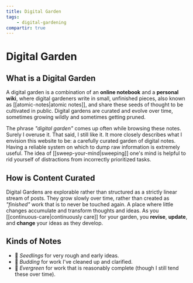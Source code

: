 ```yaml
---
title: Digital Garden
tags:
    - digital-gardening
compartir: true
---
```


# Digital Garden

## What is a Digital Garden

A digital garden is a combination of an **online notebook** and a **personal wiki**, where digital gardeners write in small, unfinished pieces, also known as [[atomic-notes|atomic notes]], and share these seeds of thought to be cultivated in public. Digital gardens are curated and evolve over time, sometimes growing wildly and sometimes getting pruned.

The phrase _"digital garden"_ comes up often while browsing these notes. Surely I overuse it. That said, I still like it. It more closely describes what I envision this website to be: a carefully curated garden of digital notes. Having a reliable system on which to dump raw information is extremely useful. The idea of [[sweep-your-mind|sweeping]] one's mind is helpful to rid yourself of distractions from incorrectly prioritized tasks.

## How is Content Curated

Digital Gardens are explorable rather than structured as a strictly linear stream of posts. They grow slowly over time, rather than created as _"finished"_ work that is to never be touched again. A place where little changes accumulate and transform thoughts and ideas. As you [[continuous-care|continuously care]] for your garden, you **revise**, **update**, and **change** your ideas as they develop.

## Kinds of Notes

-   🌱 *Seedlings* for very rough and early ideas.
-   🌿 *Budding* for work I've cleaned up and clarified.
-   🌳 *Evergreen* for work that is reasonably complete (though I still tend these over time).
